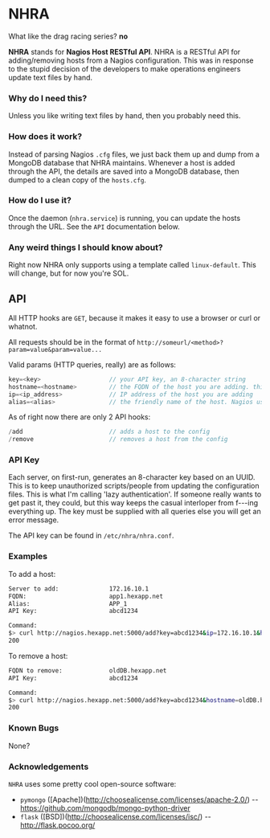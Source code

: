 # NHRA
What like the drag racing series? **no**

**NHRA** stands for **Nagios Host RESTful API**. NHRA is a RESTful API for adding/removing hosts from a Nagios configuration. This was in response to the stupid decision of the developers to make operations engineers update text files by hand.

### Why do I need this?
Unless you like writing text files by hand, then you probably need this.

### How does it work?
Instead of parsing Nagios `.cfg` files, we just back them up and dump from a MongoDB database that NHRA maintains. Whenever a host is added through the API, the details are saved into a MongoDB database, then dumped to a clean copy of the `hosts.cfg`.

### How do I use it?
Once the daemon (`nhra.service`) is running, you can update the hosts through the URL. See the `API` documentation below.

### Any weird things I should know about?
Right now NHRA only supports using a template called `linux-default`. This will change, but for now you're SOL.

## API
All HTTP hooks are `GET`, because it makes it easy to use a browser or curl or whatnot.

All requests should be in the format of `http://someurl/<method>?param=value&param=value...`

Valid params (HTTP queries, really) are as follows:
```c++
key=<key>                   // your API key, an 8-character string
hostname=<hostname>         // the FQDN of the host you are adding. this is the database key so it must be unique.
ip=<ip_address>             // IP address of the host you are adding
alias=<alias>               // the friendly name of the host. Nagios uses this, IDGAF what you put as long as its a string. 
```

As of right now there are only 2 API hooks:
```c++
/add                        // adds a host to the config
/remove                     // removes a host from the config
```

### API Key
Each server, on first-run, generates an 8-character key based on an UUID. This is to keep unauthorized scripts/people from updating the configuration files. This is what I'm calling 'lazy authentication'. If someone really wants to get past it, they could, but this way keeps the casual interloper from f---ing everything up. The key must be supplied with all queries else you will get an error message.

 The API key can be found in `/etc/nhra/nhra.conf`.

### Examples

To add a host:
```bash
Server to add:              172.16.10.1
FQDN:                       app1.hexapp.net
Alias:                      APP_1
API Key:                    abcd1234

Command:
$> curl http://nagios.hexapp.net:5000/add?key=abcd1234&ip=172.16.10.1&hostname=app1.hexapp.net&alias=APP_1
200
```

To remove a host:
```bash
FQDN to remove:             oldDB.hexapp.net
API Key:                    abcd1234

Command:
$> curl http://nagios.hexapp.net:5000/add?key=abcd1234&hostname=oldDB.hexapp.net
200
```

### Known Bugs
None?

### Acknowledgements
`NHRA` uses some pretty cool open-source software:
* `pymongo` ([Apache])(http://choosealicense.com/licenses/apache-2.0/) -- https://github.com/mongodb/mongo-python-driver
* `flask` ([BSD])(http://choosealicense.com/licenses/isc/) -- http://flask.pocoo.org/